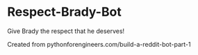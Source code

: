 # Respect-Brady-Bot
Give Brady the respect that he deserves!


Created from pythonforengineers.com/build-a-reddit-bot-part-1
